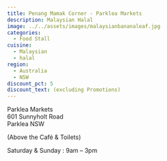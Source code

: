 ```yaml
---
title: Penang Mamak Corner - Parklea Markets
description: Malaysian Halal
image: ../../assets/images/malaysianbananaleaf.jpg
categories:
  - Food Stall
cuisine:
  - Malaysian
  - halal
region:
  - Australia
  - NSW
discount_pct: 5
discount_text: (excluding Promotions)
---
```


Parklea Markets  
601 Sunnyholt Road  
Parklea NSW

(Above the Café & Toilets)

Saturday & Sunday : 9am – 3pm
